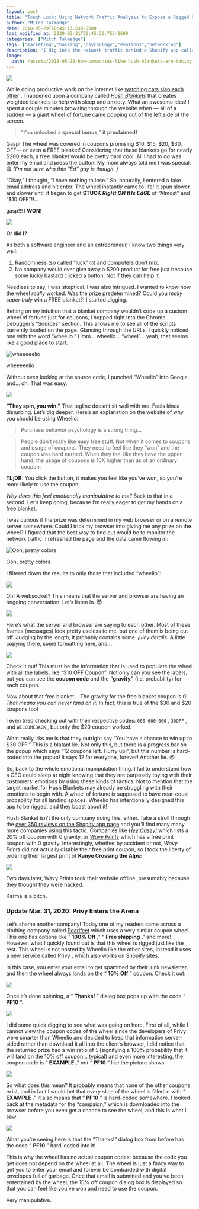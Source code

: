```yaml
---
layout: post
title: "Tough Luck: Using Network Traffic Analysis to Expose a Rigged Coupon Wheel-of-Fortune"
author: "Mitch Talmadge"
date: 2018-05-29T20:45:13.530-0600
last_modified_at: 2020-03-31T20:45:33.752-0600
categories: ["Mitch Talmadge"]
tags: ["marketing","hacking","psychology","emotions","networking"]
description: "I dig into the network traffic behind a Shopify app called \"Wheelio\" that tricks users into believing they won a coupon by luck."
image:
  path: /assets/2018-05-29-how-companies-like-hush-blankets-are-taking-advantage-of-your-emotions-for-profit/1*bk5y0ntuO-YtWltyBe4uRw.png
---
```


![](/assets/images/2018-05-29-how-companies-like-hush-blankets-are-taking-advantage-of-your-emotions-for-profit/0*05Unn77opyN0qkWl.png)

While doing productive work on the internet like [watching cats slap each other](https://reddit.com/r/CatSlaps) , I happened upon a company called [_Hush Blankets_](https://hushblankets.com/) that creates weighted blankets to help with sleep and anxiety. What an awesome idea! I spent a couple minutes browsing through the website when — all of a sudden — a giant wheel of fortune came popping out of the left side of the screen.

> “You unlocked a **special bonus,” it proclaimed!** 

Gasp! The wheel was covered in coupons promising $10, $15, $20, $30, OFF— or even a FREE blanket! Considering that these blankets go for nearly $200 each, a free blanket would be pretty darn cool. All I had to do was enter my email and press the button! My mom always told me I was special. 😋 _(I’m not sure who this “Ed” guy is though. )_

“Okay,” I thought, “I have nothing to lose.” So, naturally, I entered a fake email address and hit enter. The wheel instantly came to life! It spun slower and slower until it began to get **STUCK _RIgHt ON tHe EdGE_** of “Almost” and “$10 OFF"!!…

gasp!!! **I WON!**

![](/assets/images/2018-05-29-how-companies-like-hush-blankets-are-taking-advantage-of-your-emotions-for-profit/1*FWyh1ZaslsdekoazknsKGg.png)

**Or did I?**

As both a software engineer and an entrepreneur, I know two things very well:
1. Randomness (so called “luck” 🙄) and computers don’t mix.
2. No company would ever give away a $200 product for free just because some lucky bastard clicked a button. Not if they can help it.

Needless to say, I was skeptical. I was also intrigued. I wanted to know how the wheel _really_ worked. Was the prize predetermined? Could you _really super truly_ win a FREE blanket?! I started digging.

Betting on my intuition that a blanket company wouldn’t code up a custom wheel of fortune just for coupons, I hopped right into the Chrome Debugger’s “Sources” section. This allows me to see all of the scripts currently loaded on the page. Glancing through the URLs, I quickly noticed one with the word “wheelio.” Hmm… wheelio… “wheel”… yeah, that seems like a good place to start.

![wheeeeelio](/assets/images/2018-05-29-how-companies-like-hush-blankets-are-taking-advantage-of-your-emotions-for-profit/1*F7Ee_kjhnfW14XIFHpTNtg.png)

wheeeeelio

Without even looking at the source code, I punched “Wheelio” into Google, and… oh. That was easy.

![](/assets/images/2018-05-29-how-companies-like-hush-blankets-are-taking-advantage-of-your-emotions-for-profit/1*5e1l1Ys3KO_KremXCwTZUg.png)

**“They spin, you win.”** That tagline doesn’t sit well with me. Feels kinda disturbing. Let’s dig deeper. Here’s an explanation on the website of why you should be using Wheelio:

> Purchase behavior psychology is a strong thing… 

> People don’t really like easy free stuff. Not when it comes to coupons and usage of coupons. They need to feel like they “won” and the coupon was hard earned. When they feel like they have the upper hand, the usage of coupons is 10X higher than as of an ordinary coupon. 

**TL;DR:** You click the button, it makes you feel like you’ve won, so you’re more likely to use the coupon.

_Why does this feel emotionally manipulative to me?_ Back to that in a second. Let’s keep going, because I’m really eager to get my hands on a free blanket.

I was curious if the prize was determined in my web browser or on a remote server somewhere. Could I trick my browser into giving me any prize on the wheel? I figured that the best way to find out would be to monitor the network traffic. I refreshed the page and the data came flowing in:

![Ooh, pretty colors](/assets/images/2018-05-29-how-companies-like-hush-blankets-are-taking-advantage-of-your-emotions-for-profit/1*bk5y0ntuO-YtWltyBe4uRw.png)

Ooh, pretty colors

I filtered down the results to only those that included “wheelio”:

![](/assets/images/2018-05-29-how-companies-like-hush-blankets-are-taking-advantage-of-your-emotions-for-profit/1*57ff-FAfsgPeY92hSTABpg.png)

Oh! A websocket? This means that the server and browser are having an ongoing conversation. Let’s listen in. 😈

![](/assets/images/2018-05-29-how-companies-like-hush-blankets-are-taking-advantage-of-your-emotions-for-profit/1*IyxmabMu8SqotciVSoZlVQ.png)

Here’s what the server and browser are saying to each other. Most of these frames (messages) look pretty useless to me, but one of them is being cut off. Judging by the length, it probably contains some  _juicy details._ A little copying there, some formatting here, and…

![](/assets/images/2018-05-29-how-companies-like-hush-blankets-are-taking-advantage-of-your-emotions-for-profit/1*Rzrz_mxbgqGQ9-eiLhFLIQ.png)

Check it out! This must be the information that is used to populate the wheel with all the labels, like “$10 OFF Coupon”. Not only can you see the labels, but you can see the **coupon code** and the **“gravity”** (i.e. probability) for each coupon.

Now about that free blanket… The gravity for the free blanket coupon is 0! _That means you can never land on it!_ In fact, this is true of the $30 and $20 coupons too!

I even tried checking out with their respective codes: `000-000-000` , `30OFF` , and `WELCOMEBACK` , but only the $20 coupon worked.

What really irks me is that they outright say “You have a chance to win up to $30 OFF.” This is a blatant lie. Not only this, but there is a progress bar on the popup which says “12 coupons left. Hurry up!”, but this number is hard-coded into the popup! It says 12 for everyone, forever! Another lie. 😡

So, back to the whole emotional manipulation thing. I fail to understand how a CEO could sleep at night knowing that they are purposely toying with their customers’ emotions by using these kinds of tactics. Not to mention that the target market for Hush Blankets may already be struggling with their emotions to begin with. A wheel of fortune is supposed to have near-equal probability for all landing spaces. Wheelio has intentionally designed this app to be rigged, and they boast about it!

Hush Blanket isn’t the only company doing this, either. Take a stroll through the [over 350 reviews on the Shopify app page](https://apps.shopify.com/wheelio-first-interactive-exit-intent-pop-up#reviews-heading) and you’ll find many many more companies using this tactic. Companies like [_Hey Casey!_](https://www.heycasey.co.za) which lists a 20% off coupon with 0 gravity, or [_Wavy Prints_](https://wavyprints.com) which has a free print coupon with 0 gravity. Interestingly, whether by accident or not, _Wavy Prints_ did not actually disable their free print coupon, so I took the liberty of ordering their largest print of **Kanye Crossing the Alps:**

![](/assets/images/2018-05-29-how-companies-like-hush-blankets-are-taking-advantage-of-your-emotions-for-profit/1*jyMelakbUqTKVFZ3umDkGA.png)

Two days later, Wavy Prints took their website offline, presumably because they thought they were hacked.

Karma is a bitch.
### Update Mar. 31, 2020: Privy Enters the Arena

Let’s shame another company! Today one of my readers came across a clothing company called [Pearlfeet](http://pearlfeet.com) which uses a very similar coupon wheel. This one has options like “ **100% Off** ,” “ **Free shipping** ,” and more! However, what I quickly found out is that this wheel is rigged just like the rest. This wheel is not hosted by Wheelio like the other sites, instead it uses a new service called [Privy](https://www.privy.com/spin-to-win-examples) , which also works on Shopify sites.

In this case, you enter your email to get spammed by their junk newsletter, and then the wheel always lands on the “ **10% Off** ” coupon. Check it out:

![](/assets/images/2018-05-29-how-companies-like-hush-blankets-are-taking-advantage-of-your-emotions-for-profit/1*fASla9qnBuiAyuvVqwHjxw.gif)

Once it’s done spinning, a “ **Thanks!** ” dialog box pops up with the code “ **PF10** ”:

![](/assets/images/2018-05-29-how-companies-like-hush-blankets-are-taking-advantage-of-your-emotions-for-profit/1*HCn7DrnFGX1AJbNpAaPZbg.png)

I did some quick digging to see what was going on here. First of all, while I cannot view the coupon codes of the wheel since the developers of Privy were smarter than Wheelio and decided to keep that information server-sided rather than download it all into the client’s browser, I did notice that the returned prize had a win ratio of `1` (signifying a 100% probability that it will land on the 10% off coupon… typical) and even more interesting, the coupon code is “ **EXAMPLE** ,” _not_ “ **PF10** ” like the picture shows.

![](/assets/images/2018-05-29-how-companies-like-hush-blankets-are-taking-advantage-of-your-emotions-for-profit/1*Jp1A0-8ZA9TuV5SKZbpKlg.png)

So what does this mean? It probably means that none of the other coupons exist, and in fact I would bet that every slice of the wheel is filled in with “ **EXAMPLE** .” It also means that “ **PF10** ” is hard-coded somewhere. I looked back at the metadata for the “campaign,” which is downloaded into the browser before you even get a chance to see the wheel, and this is what I saw:

![](/assets/images/2018-05-29-how-companies-like-hush-blankets-are-taking-advantage-of-your-emotions-for-profit/1*t-xEdvKsp0pHiZP8TqTXSA.png)

What you’re seeing here is that the “Thanks!” dialog box from before has the code “ **PF10** ” hard-coded into it!

This is why the wheel has no actual coupon codes; because the code you get does not depend on the wheel at all. The wheel is just a fancy way to get you to enter your email and forever be bombarded with digital envelopes full of garbage. Once that email is submitted and you’ve been entertained by the wheel, the 10% off coupon dialog box is displayed so that you can feel like you’ve won and need to use the coupon.

Very manipulative.


